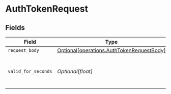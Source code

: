 # AuthTokenRequest


## Fields

| Field                                                                                        | Type                                                                                         | Required                                                                                     | Description                                                                                  | Example                                                                                      |
| -------------------------------------------------------------------------------------------- | -------------------------------------------------------------------------------------------- | -------------------------------------------------------------------------------------------- | -------------------------------------------------------------------------------------------- | -------------------------------------------------------------------------------------------- |
| `request_body`                                                                               | [Optional[operations.AuthTokenRequestBody]](../../models/operations/authtokenrequestbody.md) | :heavy_minus_sign:                                                                           | N/A                                                                                          |                                                                                              |
| `valid_for_seconds`                                                                          | *Optional[float]*                                                                            | :heavy_minus_sign:                                                                           | Lifetime of the requested token in seconds                                                   | 3600                                                                                         |